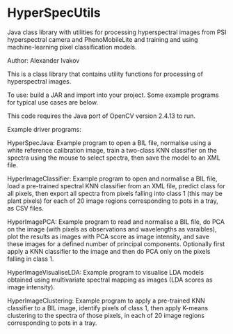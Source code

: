 # HyperSpecUtils
Java class library with utilities for processing hyperspectral images from PSI hyperspectral camera and PhenoMobileLite and training and using machine-learning pixel classification models.

Author: Alexander Ivakov

This is a class library that contains utility functions for processing of hyperspectral images. 

To use: build a JAR and import into your project. Some example programs for typical use cases are below.

This code requires the Java port of OpenCV version 2.4.13 to run.

Example driver programs:

HyperSpecJava: Example program to open a BIL file, normalise using a white reference calibration image, train a two-class KNN classifier on the spectra using the mouse to select spectra, then save the model to an XML file.

HyperImageClassifier: Example program to open and normalise a BIL file, load a pre-trained spectral KNN classifier from an XML file, predict class for all pixels, then export all spectra from pixels falling into class 1 (this may be plant pixels) for each of 20 image regions corresponding to pots in a tray, as CSV files.

HyperImagePCA: Example program to read and normalise a BIL file, do PCA on the image (with pixels as observations and wavelengths as varaibles), plot the results as images with PCA score as image intensity, and save these images for a defined number of principal components. Optionally first apply a KNN classifier to the image and then do PCA only on the pixels falling in class 1. 

HyperImageVisualiseLDA: Example program to visualise LDA models obtained using multivariate spectral mapping as images (LDA scores as image intensity).

HyperImageClustering: Example program to apply a pre-trained KNN classifier to a BIL image, identify pixels of class 1, then apply K-means clustering to the spectra of those pixels, in each of 20 image regions corresponding to pots in a tray. 
